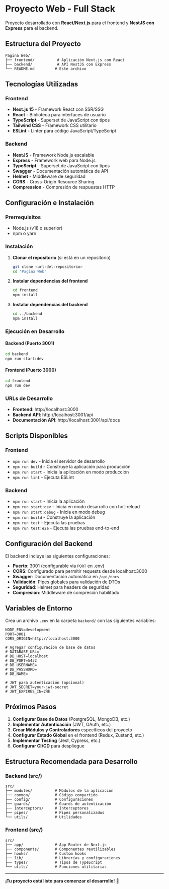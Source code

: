# Proyecto Web - Full Stack

Proyecto desarrollado con **React/Next.js** para el frontend y **NestJS con Express** para el backend.

## Estructura del Proyecto

```
Pagina Web/
├── frontend/          # Aplicación Next.js con React
├── backend/           # API NestJS con Express
└── README.md         # Este archivo
```

## Tecnologías Utilizadas

### Frontend
- **Next.js 15** - Framework React con SSR/SSG
- **React** - Biblioteca para interfaces de usuario
- **TypeScript** - Superset de JavaScript con tipos
- **Tailwind CSS** - Framework CSS utilitario
- **ESLint** - Linter para código JavaScript/TypeScript

### Backend
- **NestJS** - Framework Node.js escalable
- **Express** - Framework web para Node.js
- **TypeScript** - Superset de JavaScript con tipos
- **Swagger** - Documentación automática de API
- **Helmet** - Middleware de seguridad
- **CORS** - Cross-Origin Resource Sharing
- **Compression** - Compresión de respuestas HTTP

## Configuración e Instalación

### Prerrequisitos
- Node.js (v18 o superior)
- npm o yarn

### Instalación

1. **Clonar el repositorio** (si está en un repositorio)
   ```bash
   git clone <url-del-repositorio>
   cd "Pagina Web"
   ```

2. **Instalar dependencias del frontend**
   ```bash
   cd frontend
   npm install
   ```

3. **Instalar dependencias del backend**
   ```bash
   cd ../backend
   npm install
   ```

### Ejecución en Desarrollo

#### Backend (Puerto 3001)
```bash
cd backend
npm run start:dev
```

#### Frontend (Puerto 3000)
```bash
cd frontend
npm run dev
```

### URLs de Desarrollo
- **Frontend**: http://localhost:3000
- **Backend API**: http://localhost:3001/api
- **Documentación API**: http://localhost:3001/api/docs

## Scripts Disponibles

### Frontend
- `npm run dev` - Inicia el servidor de desarrollo
- `npm run build` - Construye la aplicación para producción
- `npm run start` - Inicia la aplicación en modo producción
- `npm run lint` - Ejecuta ESLint

### Backend
- `npm run start` - Inicia la aplicación
- `npm run start:dev` - Inicia en modo desarrollo con hot-reload
- `npm run start:debug` - Inicia en modo debug
- `npm run build` - Construye la aplicación
- `npm run test` - Ejecuta las pruebas
- `npm run test:e2e` - Ejecuta las pruebas end-to-end

## Configuración del Backend

El backend incluye las siguientes configuraciones:

- **Puerto**: 3001 (configurable via `PORT` en .env)
- **CORS**: Configurado para permitir requests desde localhost:3000
- **Swagger**: Documentación automática en `/api/docs`
- **Validación**: Pipes globales para validación de DTOs
- **Seguridad**: Helmet para headers de seguridad
- **Compresión**: Middleware de compresión habilitado

## Variables de Entorno

Crea un archivo `.env` en la carpeta `backend/` con las siguientes variables:

```env
NODE_ENV=development
PORT=3001
CORS_ORIGIN=http://localhost:3000

# Agregar configuración de base de datos
# DATABASE_URL=
# DB_HOST=localhost
# DB_PORT=5432
# DB_USERNAME=
# DB_PASSWORD=
# DB_NAME=

# JWT para autenticación (opcional)
# JWT_SECRET=your-jwt-secret
# JWT_EXPIRES_IN=24h
```

## Próximos Pasos

1. **Configurar Base de Datos** (PostgreSQL, MongoDB, etc.)
2. **Implementar Autenticación** (JWT, OAuth, etc.)
3. **Crear Módulos y Controladores** específicos del proyecto
4. **Configurar Estado Global** en el frontend (Redux, Zustand, etc.)
5. **Implementar Testing** (Jest, Cypress, etc.)
6. **Configurar CI/CD** para despliegue

## Estructura Recomendada para Desarrollo

### Backend (src/)
```
src/
├── modules/          # Módulos de la aplicación
├── common/           # Código compartido
├── config/           # Configuraciones
├── guards/           # Guards de autenticación
├── interceptors/     # Interceptores
├── pipes/            # Pipes personalizados
└── utils/            # Utilidades
```

### Frontend (src/)
```
src/
├── app/              # App Router de Next.js
├── components/       # Componentes reutilizables
├── hooks/            # Custom hooks
├── lib/              # Librerías y configuraciones
├── types/            # Tipos de TypeScript
└── utils/            # Funciones utilitarias
```

---

**¡Tu proyecto está listo para comenzar el desarrollo!** 🚀

